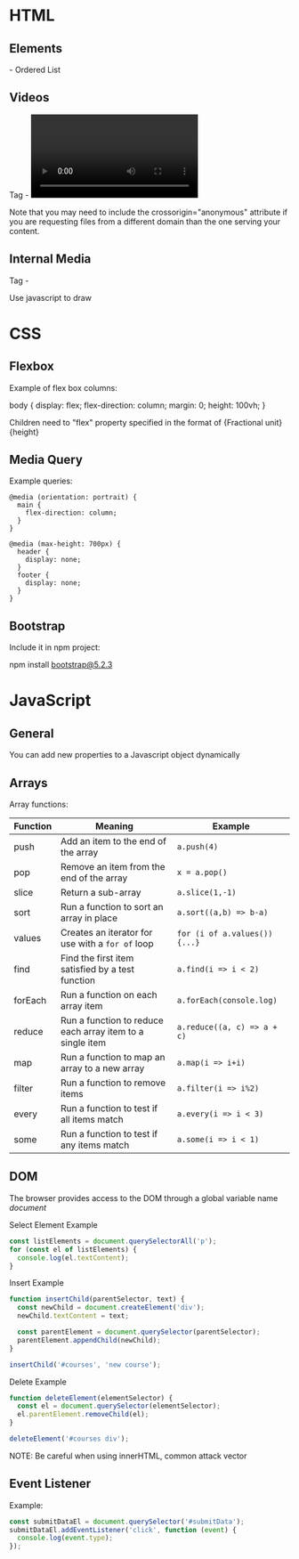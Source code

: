 # HTML

## Elements

<ol></ol> - Ordered List

## Videos

Tag - <video></video>

Note that you may need to include the crossorigin="anonymous" attribute if you are requesting files from a different domain than the one serving your content.

## Internal Media

Tag - <canvas></canvas>

Use javascript to draw

# CSS

## Flexbox

Example of flex box columns:

body {
  display: flex;
  flex-direction: column;
  margin: 0;
  height: 100vh;
}

Children need to "flex" property specified in the format of {Fractional unit} {height}

## Media Query

Example queries:

```
@media (orientation: portrait) {
  main {
    flex-direction: column;
  }
}

@media (max-height: 700px) {
  header {
    display: none;
  }
  footer {
    display: none;
  }
}
```

## Bootstrap

Include it in npm project:

npm install bootstrap@5.2.3


# JavaScript


## General

You can add new properties to a Javascript object dynamically

## Arrays

Array functions:

| Function | Meaning                                                   | Example                       |
| -------- | --------------------------------------------------------- | ----------------------------- |
| push     | Add an item to the end of the array                       | `a.push(4)`                   |
| pop      | Remove an item from the end of the array                  | `x = a.pop()`                 |
| slice    | Return a sub-array                                        | `a.slice(1,-1)`               |
| sort     | Run a function to sort an array in place                  | `a.sort((a,b) => b-a)`        |
| values   | Creates an iterator for use with a `for of` loop          | `for (i of a.values()) {...}` |
| find     | Find the first item satisfied by a test function          | `a.find(i => i < 2)`          |
| forEach  | Run a function on each array item                         | `a.forEach(console.log)`      |
| reduce   | Run a function to reduce each array item to a single item | `a.reduce((a, c) => a + c)`   |
| map      | Run a function to map an array to a new array             | `a.map(i => i+i)`             |
| filter   | Run a function to remove items                            | `a.filter(i => i%2)`          |
| every    | Run a function to test if all items match                 | `a.every(i => i < 3)`         |
| some     | Run a function to test if any items match                 | `a.some(i => i < 1)`          |

## DOM

The browser provides access to the DOM through a global variable name *document*

Select Element Example

```js
const listElements = document.querySelectorAll('p');
for (const el of listElements) {
  console.log(el.textContent);
}
```

Insert Example

```js
function insertChild(parentSelector, text) {
  const newChild = document.createElement('div');
  newChild.textContent = text;

  const parentElement = document.querySelector(parentSelector);
  parentElement.appendChild(newChild);
}

insertChild('#courses', 'new course');
```

Delete Example

```js
function deleteElement(elementSelector) {
  const el = document.querySelector(elementSelector);
  el.parentElement.removeChild(el);
}

deleteElement('#courses div');
```

NOTE: Be careful when using innerHTML, common attack vector

## Event Listener

Example:

```js
const submitDataEl = document.querySelector('#submitData');
submitDataEl.addEventListener('click', function (event) {
  console.log(event.type);
});
```

